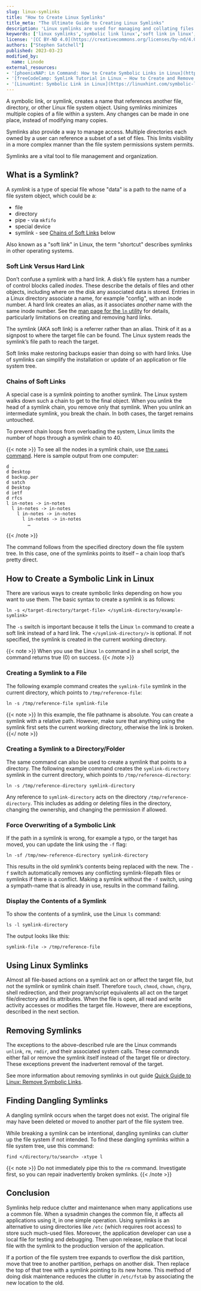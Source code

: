 ```yaml
---
slug: linux-symlinks
title: "How to Create Linux Symlinks"
title_meta: "The Ultimate Guide to Creating Linux Symlinks"
description: 'Linux symlinks are used for managing and collating files. Learn the basics of Linux links and how to create symbolic links like a pro. ✓ Get organized today!'
keywords: ['linux symlinks','symbolic link linux','soft link in linux','linux symbolic link','ln command','linux ln','linux create symbolic link','ln linux','linux ln command','create symbolic link linux']
license: '[CC BY-ND 4.0](https://creativecommons.org/licenses/by-nd/4.0)'
authors: ["Stephen Satchell"]
published: 2023-03-23
modified_by:
  name: Linode
external_resources:
- '[phoenixNAP: Ln Command: How to Create Symbolic Links in Linux](https://phoenixnap.com/kb/symbolic-link-linux)'
- '[freeCodeCamp: Symlink Tutorial in Linux – How to Create and Remove a Symbolic Link](https://www.freecodecamp.org/news/symlink-tutorial-in-linux-how-to-create-and-remove-a-symbolic-link/)'
- '[LinuxHint: Symbolic Link in Linux](https://linuxhint.com/symbolic-link-linux/)'
---
```


A symbolic link, or symlink, creates a name that references another file, directory, or other Linux file system object. Using symlinks minimizes multiple copies of a file within a system. Any changes can be made in one place, instead of modifying many copies.

Symlinks also provide a way to manage access. Multiple directories each owned by a user can reference a subset of a set of files. This limits visibility in a more complex manner than the file system permissions system permits.

Symlinks are a vital tool to file management and organization.

## What is a Symlink?

A *symlink* is a type of special file whose "data" is a path to the name of a file system object, which could be a:

-   file
-   directory
-   pipe - via `mkfifo`
-   special device
-   symlink - see [Chains of Soft Links](/docs/guides/linux-symlinks/#chains-of-soft-links) below

Also known as a "soft link" in Linux, the term "shortcut" describes symlinks in other operating systems.

### Soft Link Versus Hard Link

Don’t confuse a symlink with a hard link. A disk’s file system has a number of control blocks called *inodes*. These describe the details of files and other objects, including where on the disk any associated data is stored. Entries in a Linux directory associate a name, for example "config", with an inode number. A hard link creates an alias, as it associates *another* name with the same inode number. See the [man page for the `ln` utility](https://man7.org/linux/man-pages/man1/ln.1.html) for details, particularly limitations on creating and removing hard links.

The symlink (AKA soft link) is a referrer rather than an alias. Think of it as a signpost to where the target file can be found. The Linux system reads the symlink’s file path to reach the target.

Soft links make restoring backups easier than doing so with hard links. Use of symlinks can simplify the installation or update of an application or file system tree.

### Chains of Soft Links

A special case is a symlink pointing to another symlink. The Linux system walks down such a chain to get to the final object. When you unlink the head of a symlink chain, you remove only that symlink. When you unlink an intermediate symlink, you break the chain. In both cases, the target remains untouched.

To prevent chain loops from overloading the system, Linux limits the number of hops through a symlink chain to 40.

{{< note >}}
To see all the nodes in a symlink chain, use [the `namei` command](https://man7.org/linux/man-pages/man1/namei.1.html). Here is sample output from one computer:

```output
d .
d Desktop
d backup.per
d satch
d Desktop
d ietf
d rfcs
l in-notes -> in-notes
  l in-notes -> in-notes
    l in-notes -> in-notes
      l in-notes -> in-notes
        …
```
{{< /note >}}

The command follows from the specified directory down the file system tree. In this case, one of the symlinks points to itself – a chain loop that’s pretty direct.

## How to Create a Symbolic Link in Linux

There are various ways to create symbolic links depending on how you want to use them. The basic syntax to create a symlink is as follows:

```command
ln -s </target-directory/target-file> </symlink-directory/example-symlink>
```

The `-s` switch is important because it tells the Linux `ln` command to create a soft link instead of a hard link. The `</symlink-directory/>` is optional. If not specified, the symlink is created in the current working directory.

{{< note >}}
When you use the Linux `ln` command in a shell script, the command returns true (0) on success.
{{< /note >}}

### Creating a Symlink to a File

The following example command creates the `symlink-file` symlink in the current directory, which points to `/tmp/reference-file`:

```command
ln -s /tmp/reference-file symlink-file
```

{{< note >}}
In this example, the file pathname is absolute. You can create a symlink with a relative path. However, make sure that anything using the symlink first sets the current working directory, otherwise the link is broken.
{{</ note >}}

### Creating a Symlink to a Directory/Folder

The same command can also be used to create a symlink that points to a directory. The following example command creates the  `symlink-directory` symlink in the current directory, which points to `/tmp/reference-directory`:

```command
ln -s /tmp/reference-directory symlink-directory
```

Any reference to `symlink-directory` acts on the directory `/tmp/reference-directory`. This includes as adding or deleting files in the directory, changing the ownership, and changing the permission if allowed.

### Force Overwriting of a Symbolic Link

If the path in a symlink is wrong, for example a typo, or the target has moved, you can update the link using the `-f` flag:

```command
ln -sf /tmp/new-reference-directory symlink-directory
```

This results in the old symlink’s contents being replaced with the new. The `-f` switch automatically removes any conflicting symlink-filepath files or symlinks if there is a conflict. Making a symlink without the `-f` switch, using a sympath-name that is already in use, results in the command failing.

### Display the Contents of a Symlink

To show the contents of a symlink, use the Linux `ls` command:

```commnad
ls -l symlink-directory
```

The output looks like this:

```output
symlink-file -> /tmp/reference-file
```

## Using Linux Symlinks

Almost all file-based actions on a symlink act on or affect the target file, but not the symlink or symlink chain itself. Therefore `touch`, `chmod`, `chown`, `chgrp`, shell redirection, and their program/script equivalents all act on the target file/directory and its attributes. When the file is open, all read and write activity accesses or modifies the target file. However, there are exceptions, described in the next section.

## Removing Symlinks

The exceptions to the above-described rule are the Linux commands `unlink`, `rm`, `rmdir`, and their associated system calls. These commands either fail or remove the symlink itself instead of the target file or directory. These exceptions prevent the inadvertent removal of the target.

See more information about removing symlinks in out guide [Quick Guide to Linux: Remove Symbolic Links](/docs/tools-reference/basics/linux-remove-symbolic-link).

## Finding Dangling Symlinks

A dangling symlink occurs when the target does not exist. The original file may have been deleted or moved to another part of the file system tree.

While breaking a symlink can be intentional, dangling symlinks can clutter up the file system if not intended. To find these dangling symlinks within a file system tree, use this command:

```command
find </directory/to/search> -xtype l
```

{{< note >}}
Do not immediately pipe this to the `rm` command. Investigate first, so you can repair inadvertently broken symlinks.
{{< /note >}}

## Conclusion

Symlinks help reduce clutter and maintenance when many applications use a common file. When a sysadmin changes the common file, it affects all applications using it, in one simple operation. Using symlinks is an alternative to using directories like `/etc` (which requires root access) to store such much-used files. Moreover, the application developer can use a local file for testing and debugging. Then upon release, replace that local file with the symlink to the production version of the application.

If a portion of the file system tree expands to overflow the disk partition, move that tree to another partition, perhaps on another disk. Then replace the top of that tree with a symlink pointing to its new home. This method of doing disk maintenance reduces the clutter in `/etc/fstab` by associating the new location to the old.